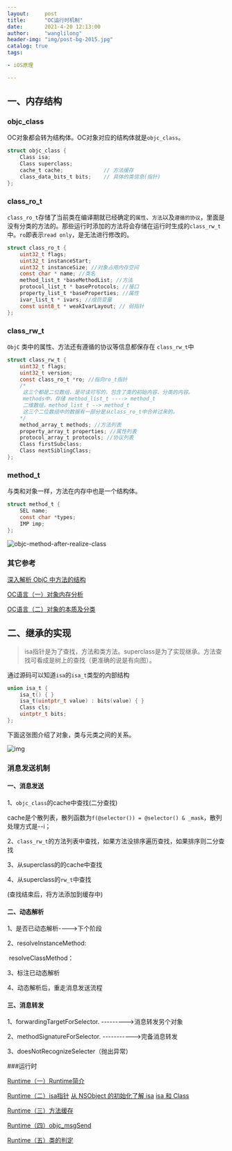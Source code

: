 ```yaml
---
layout:     post
title:      "OC运行时机制"
date:       2021-4-20 12:13:00
author:     "wanglilong"
header-img: "img/post-bg-2015.jpg"
catalog: true
tags:

- iOS原理

---
```


## 一、内存结构

### objc_class

OC对象都会转为结构体。OC对象对应的结构体就是`objc_class`。

```c
struct objc_class {
    Class isa;
    Class superclass;
    cache_t cache;             // 方法缓存
    class_data_bits_t bits;    // 具体的类信息(指针)
};
```

### class_ro_t

`class_ro_t`存储了当前类在编译期就已经确定的`属性`、`方法`以及`遵循的协议`，里面是没有分类的方法的。那些运行时添加的方法将会存储在运行时生成的`class_rw_t`中。`ro`即表示`read only`，是无法进行修改的。

```c
struct class_ro_t {
    uint32_t flags;
    uint32_t instanceStart;
    uint32_t instanceSize; //对象占用内存空间
    const char * name; //类名
    method_list_t *baseMethodList; //方法
    protocol_list_t * baseProtocols; //接口
    property_list_t *baseProperties; //属性
    ivar_list_t * ivars; //成员变量
    const uint8_t * weakIvarLayout; // 弱指针
};
```

### class_rw_t

`ObjC` 类中的属性、方法还有遵循的协议等信息都保存在 `class_rw_t`中

```c
struct class_rw_t {
    uint32_t flags;
    uint32_t version;
    const class_ro_t *ro; //指向ro_t指针
    /*
     这三个都是二位数组，是可读可写的，包含了类的初始内容、分类的内容。
     methods中，存储 method_list_t ----> method_t
     二维数组，method_list_t --> method_t
     这三个二位数组中的数据有一部分是从class_ro_t中合并过来的。
    */
    method_array_t methods; //方法列表
    property_array_t properties; //属性列表
    protocol_array_t protocols; //协议列表
    Class firstSubclass;
    Class nextSiblingClass;
};
```

### method_t

与类和对象一样，方法在内存中也是一个结构体。

```c
struct method_t {
    SEL name;
    const char *types;
    IMP imp;
};
```

![objc-method-after-realize-class](https://img.draveness.me/2016-04-23-objc-method-after-realize-class.png)

### 其它参考

[深入解析 ObjC 中方法的结构](https://draveness.me/method-struct/)

[OC语言（一）对象内存分析](http://wenghengcong.com/posts/38431d60/)

[OC语言（二）对象的本质及分类](http://wenghengcong.com/posts/ec4474d1/)

## 二、继承的实现

> isa指针是为了查找，方法和类方法。superclass是为了实现继承。方法查找可看成是树上的查找（更准确的说是有向图）。

通过源码可以知道`isa`的`isa_t`类型的内部结构

```c
union isa_t {
    isa_t() { }
    isa_t(uintptr_t value) : bits(value) { }
    Class cls;
    uintptr_t bits;
};
```



下面这张图介绍了对象，类与元类之间的关系。

![img](https://img.draveness.me/2016-04-21-14611715787360.jpg)

### 消息发送机制

#### 一、消息发送

1、`objc_class`的cache中查找(二分查找)   

​      cache是个散列表，散列函数为`f(@selector()) = @selector() & _mask`，散列处理方式是--i；

2、`class_rw_t`的方法列表中查找，如果方法没排序遍历查找，如果排序则二分查找

3、从superclass的的cache中查找

4、从superclass的`rw_t`中查找

(查找结束后，将方法添加到缓存中)

#### 二、动态解析

1、是否已动态解析---->下个阶段

2、resolveInstanceMethod:

​      resolveClassMethod：

3、标注已动态解析

4、动态解析后，重走消息发送流程

#### 三、消息转发

1、forwardingTargetForSelector.  --------->消息转发另个对象

2、methodSignatureForSelector.  ----------->完备消息转发

3、doesNotRecognizeSelecter（抛出异常）



###运行时

[Runtime（一）Runtime简介](http://wenghengcong.com/posts/a182534/)

[Runtime（二）isa指针](http://wenghengcong.com/posts/1574014f/)  [从 NSObject 的初始化了解 isa](https://draveness.me/isa/)   [isa 和 Class](https://halfrost.com/objc_runtime_isa_class/#toc-13)

[Runtime（三）方法缓存](http://wenghengcong.com/posts/497dcda2/)

[Runtime（四）objc_msgSend](http://wenghengcong.com/posts/de99a8a4/)

[Runtime（五）类的判定](http://wenghengcong.com/posts/bb109840/)


